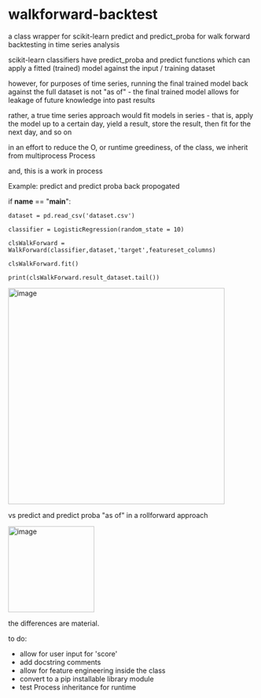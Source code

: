 # walkforward-backtest
a class wrapper for scikit-learn predict and predict_proba for walk forward backtesting in time series analysis

scikit-learn classifiers have predict_proba and predict functions which can apply a fitted (trained) model against the input / training dataset

however, for purposes of time series, running the final trained model back against the full dataset is not "as of" - the final trained model allows for leakage of future knowledge into past results

rather, a true time series approach would fit models in series - that is, apply the model up to a certain day, yield a result, store the result, then fit for the next day, and so on

in an effort to reduce the O, or runtime greediness, of the class, we inherit from multiprocess Process

and, this is a work in process

Example:
predict and predict proba back propogated

if __name__ == "__main__":

    dataset = pd.read_csv('dataset.csv')
    
    classifier = LogisticRegression(random_state = 10)
    
    clsWalkForward = WalkForward(classifier,dataset,'target',featureset_columns)
    
    clsWalkForward.fit()
    
    print(clsWalkForward.result_dataset.tail())

<img width="440" alt="image" src="https://github.com/user-attachments/assets/3532fbbd-8b29-4206-abcb-797c82d39ba4">

vs predict and predict proba "as of" in a rollforward approach

<img width="175" alt="image" src="https://github.com/user-attachments/assets/da96cf9b-4a50-47c3-af1e-ccbbe6cfb26e">

the differences are material.

to do:
- allow for user input for 'score'
- add docstring comments
- allow for feature engineering inside the class
- convert to a pip installable library module
- test Process inheritance for runtime

